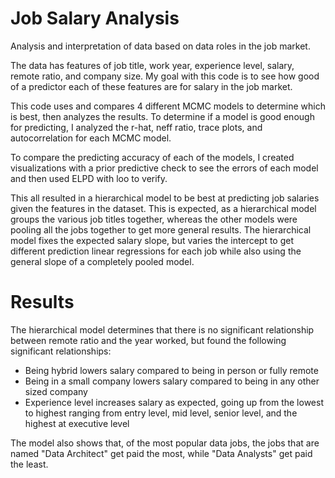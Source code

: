 # Job Salary Analysis
Analysis and interpretation of data based on data roles in the job market.

The data has features of job title, work year, experience level, salary, remote ratio, and company size.
My goal with this code is to see how good of a predictor each of these features are for salary in the job market.

This code uses and compares 4 different MCMC models to determine which is best, then analyzes the results.
To determine if a model is good enough for predicting, I analyzed the r-hat, neff ratio, trace plots, and autocorrelation for each MCMC model.

To compare the predicting accuracy of each of the models, I created visualizations with a prior predictive check to see the errors of each model and then used ELPD with loo to verify.

This all resulted in a hierarchical model to be best at predicting job salaries given the features in the dataset. This is expected, as a hierarchical model groups the various job titles together, whereas the other models were pooling all the jobs together to get more general results. The hierarchical model fixes the expected salary slope, but varies the intercept to get different prediction linear regressions for each job while also using the general slope of a completely pooled model.

# Results
The hierarchical model determines that there is no significant relationship between remote ratio and the year worked, but found the following significant relationships:
* Being hybrid lowers salary compared to being in person or fully remote
* Being in a small company lowers salary compared to being in any other sized company
* Experience level increases salary as expected, going up from the lowest to highest ranging from entry level, mid level, senior level, and the highest at executive level

The model also shows that, of the most popular data jobs, the jobs that are named "Data Architect" get paid the most, while "Data Analysts" get paid the least.
